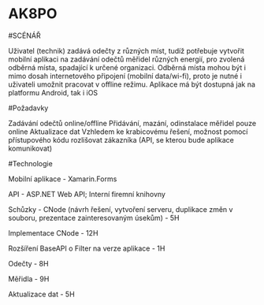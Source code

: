 # AK8PO

#SCÉNÁŘ

Uživatel (technik) zadává odečty z různých míst, tudíž potřebuje vytvořit mobilní aplikaci na zadávání odečtů měřidel různých energií, pro zvolená odběrná místa, spadající k určené organizaci. Odběrná místa mohou být i mimo dosah internetového připojení (mobilní data/wi-fi), proto je nutné i uživateli umožnit pracovat v offline režimu. Aplikace má být dostupná jak na platformu Android, tak i iOS

#Požadavky

Zadávání odečtů online/offline
Přidávání, mazání, odinstalace měřidel pouze online
Aktualizace dat
Vzhledem ke krabicovému řešení, možnost pomocí přístupového kódu rozlišovat zákazníka (API, se kterou bude aplikace komunikovat)

#Technologie

Mobilní aplikace - Xamarin.Forms 

API - ASP.NET Web API; Interní firemní knihovny


Schůzky - CNode (návrh řešení, vytvoření serveru, duplikace změn v souboru, prezentace zainteresovaným úsekům) - 5H 

Implementace CNode - 12H

Rozšíření BaseAPI o Filter na verze aplikace - 1H

Odečty - 8H

Měřidla - 9H

Aktualizace dat - 5H

